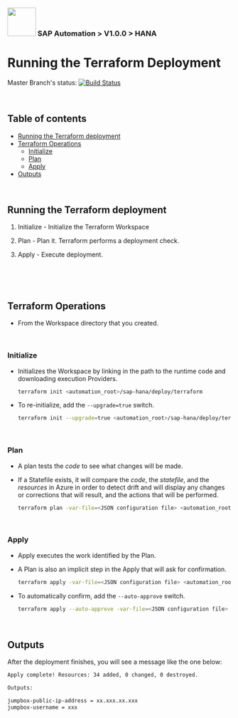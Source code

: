 ### <img src="../../documentation/assets/UnicornSAPBlack256x256.png" width="64px"> SAP Automation > V1.0.0 > HANA <!-- omit in toc -->
# Running the Terraform Deployment <!-- omit in toc -->

Master Branch's status: [![Build Status](https://dev.azure.com/azuresaphana/Azure-SAP-HANA/_apis/build/status/Azure.sap-hana?branchName=master&api-version=5.1-preview.1)](https://dev.azure.com/azuresaphana/Azure-SAP-HANA/_build/latest?definitionId=6&branchName=master)

<br/>

## Table of contents <!-- omit in toc -->
- [Running the Terraform deployment](#running-the-terraform-deployment)
- [Terraform Operations](#terraform-operations)
  - [Initialize](#initialize)
  - [Plan](#plan)
  - [Apply](#apply)
- [Outputs](#outputs)

<br/>

## Running the Terraform deployment


1. Initialize - Initialize the Terraform Workspace

2. Plan - Plan it. Terraform performs a deployment check.

3. Apply - Execute deployment.

<br/><br/><br/>

## Terraform Operations

- From the Workspace directory that you created.

<br/>

### Initialize

- Initializes the Workspace by linking in the path to the runtime code and downloading execution Providers.

  ```bash
  terraform init <automation_root>/sap-hana/deploy/terraform
  ```

- To re-initialize, add the `--upgrade=true` switch.

  ```bash
  terraform init --upgrade=true <automation_root>/sap-hana/deploy/terraform
  ```

<br/>

### Plan

- A plan tests the *code* to see what changes will be made.
- If a Statefile exists, it will compare the *code*, the *statefile*, and the *resources* in Azure in order to detect drift and will display any changes or corrections that will result, and the actions that will be performed.

  ```bash
  terraform plan -var-file=<JSON configuration file> <automation_root>/sap-hana/deploy/terraform
  ```

<br/>

### Apply

- Apply executes the work identified by the Plan.
- A Plan is also an implicit step in the Apply that will ask for confirmation.

  ```bash
  terraform apply -var-file=<JSON configuration file> <automation_root>/sap-hana/deploy/terraform
  ```

- To automatically confirm, add the `--auto-approve` switch.

  ```bash
  terraform apply --auto-approve -var-file=<JSON configuration file> <automation_root>/sap-hana/deploy/terraform
  ```

<br/>

## Outputs

After the deployment finishes, you will see a message like the one below:

```bash
Apply complete! Resources: 34 added, 0 changed, 0 destroyed.

Outputs:

jumpbox-public-ip-address = xx.xxx.xx.xxx
jumpbox-username = xxx
``` 
